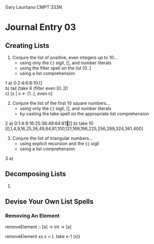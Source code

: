 Gary Lauritano
CMPT 333N 

<h1>Journal Entry 03</h1>

<h2>Creating Lists</h2>

1. Conjure the list of positive, even integers up to 10...
   * using only the (:) sigil, [], and number literals
   * using the filter spell on the list [0..]
   * using a list comprehension
  
1  a) 0:2:4:6:8:10:[]<br>
   b) tail (take 6 (filter even [0..]))<br>
   c) [x | x <- [1..], even n]<br>
  
2. Conjure the list of the first 10 square numbers...
   * using only the (:) sigil, [], and number literals
   * by casting the take spell on the appropriate list comprehension
   
2  a) 0:1:4:9:16:25:36:49:64:81:100:[]
   b) take 10 [0,1,4,9,16,25,36,49,64,81,100,121,169,196,225,256,289,324,361,400]

3. Conjure the list of triangular numbers...
   * using explicit recursion and the (:) sigil
   * using a list comprehension
  
3  a) 
  
<h2>Decomposing Lists</h2> 

1. 

<h2>Devise Your Own List Spells</h2> 

<h3>Removing An Element</h3>

removeElement :: [a] -> int -> [a]

removeElement xs x = (. take x-1 (x)) 
  
  

